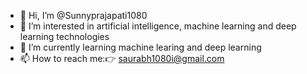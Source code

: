 - 👋 Hi, I’m @Sunnyprajapati1080
- 👀 I’m interested in artificial intelligence, machine learning and deep learning technologies
- 🌱 I’m currently learning machine learing and deep learning
- 📫 How to reach me:👉 saurabh1080i@gmail.com

<!---
Sunnyprajapati1080/Sunnyprajapati1080 is a ✨ special ✨ repository because its `README.md` (this file) appears on your GitHub profile.
You can click the Preview link to take a look at your changes.
--->
